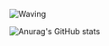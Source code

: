 ![Waving](https://capsule-render.vercel.app/api?type=waving&height=250&color=gradient&text=Hi,%20I'm%20Seokpyo&reversal=false&textBg=false&fontSize=80)


![Anurag's GitHub stats](https://github-readme-stats.vercel.app/api?username=seokpyo&show_icons=true&theme=radical)
